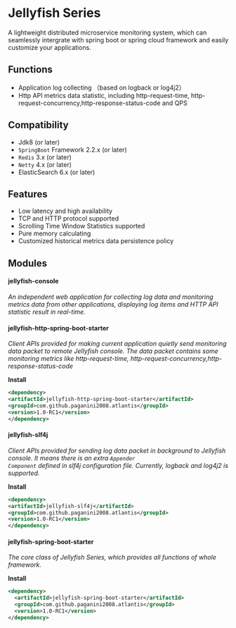 # Jellyfish Series

A lightweight distributed microservice  monitoring system, which can seamlessly intergrate with spring boot or spring cloud framework and easily customize your applications. 

## Functions

* Application log collecting （based on logback or log4j2）
* Http API metrics data statistic, including  http-request-time, http-request-concurrency,http-response-status-code and QPS

## Compatibility

*  Jdk8 (or later)
*  <code>SpringBoot</code> Framework 2.2.x (or later)
*  <code>Redis</code> 3.x (or later)
*  <code>Netty</code> 4.x (or later)
*  ElasticSearch 6.x (or later)

## Features

* Low latency and high availability
* TCP and HTTP protocol  supported
* Scrolling Time Window Statistics supported
* Pure memory calculating
* Customized historical metrics data  persistence policy

## Modules

####  jellyfish-console
*An independent  web application for collecting log data and monitoring metrics data from other applications,  displaying log items and HTTP API statistic result in real-time.*

#### jellyfish-http-spring-boot-starter
*Client APIs provided for  making current application quietly send monitoring data packet to remote Jellyfish console. The data packet contains some monitoring metrics like http-request-time, http-request-concurrency,http-response-status-code*

**Install**

``` xml
<dependency>
<artifactId>jellyfish-http-spring-boot-starter</artifactId>
<groupId>com.github.paganini2008.atlantis</groupId>
<version>1.0-RC1</version>
</dependency>
```

#### jellyfish-slf4j
*Client APIs provided for sending log data packet in background to Jellyfish console. It means there is an extra <code>Appender Component</code> defined in slf4j configuration file. Currently, logback and log4j2 is supported.*

**Install**

``` xml
<dependency>
<artifactId>jellyfish-slf4j</artifactId>
<groupId>com.github.paganini2008.atlantis</groupId>
<version>1.0-RC1</version>
</dependency>
```

#### jellyfish-spring-boot-starter
*The core class of Jellyfish Series, which provides all functions of whole framework.*

**Install**

``` xml
<dependency>
  <artifactId>jellyfish-spring-boot-starter</artifactId>
  <groupId>com.github.paganini2008.atlantis</groupId>
  <version>1.0-RC1</version>
</dependency>
```




